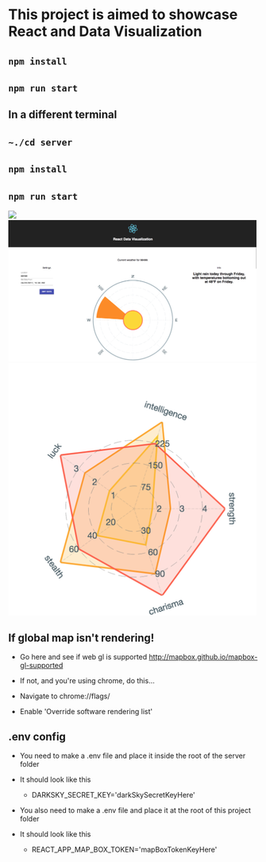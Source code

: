 # This project is aimed to showcase React and Data Visualization

## `npm install`

## `npm run start`

## In a different terminal

## `~./cd server`

## `npm install`

## `npm run start`

<img src="./src/img/map.gif" width="500px">
<img src="./src/img/home.png" width="500px">
<img src="./src/img/fallout.png" width="500px">

## If global map isn't rendering!

* Go here and see if web gl is supported
  http://mapbox.github.io/mapbox-gl-supported
* If not, and you're using chrome, do this...

* Navigate to chrome://flags/
* Enable 'Override software rendering list'

## .env config

* You need to make a .env file and place it inside the root of the server folder
* It should look like this

  * DARKSKY_SECRET_KEY='darkSkySecretKeyHere'

* You also need to make a .env file and place it at the root of this project folder
* It should look like this

  * REACT_APP_MAP_BOX_TOKEN='mapBoxTokenKeyHere'
